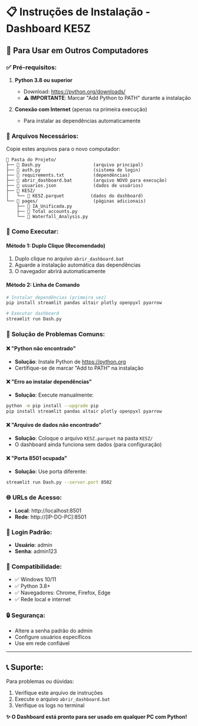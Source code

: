 # 📋 Instruções de Instalação - Dashboard KE5Z

## 🎯 Para Usar em Outros Computadores

### ✅ **Pré-requisitos:**

1. **Python 3.8 ou superior**
   - Download: https://python.org/downloads/
   - ⚠️ **IMPORTANTE**: Marcar "Add Python to PATH" durante a instalação

2. **Conexão com Internet** (apenas na primeira execução)
   - Para instalar as dependências automaticamente

### 📁 **Arquivos Necessários:**

Copie estes arquivos para o novo computador:

```
📂 Pasta do Projeto/
├── 📄 Dash.py                    (arquivo principal)
├── 📄 auth.py                    (sistema de login)
├── 📄 requirements.txt           (dependências)
├── 📄 abrir_dashboard.bat        (arquivo NOVO para execução)
├── 📄 usuarios.json              (dados de usuários)
├── 📂 KE5Z/
│   └── 📄 KE5Z.parquet          (dados do dashboard)
└── 📂 pages/                     (páginas adicionais)
    ├── 📄 IA_Unificada.py
    ├── 📄 Total accounts.py
    └── 📄 Waterfall_Analysis.py
```

### 🚀 **Como Executar:**

#### **Método 1: Duplo Clique (Recomendado)**
1. Duplo clique no arquivo `abrir_dashboard.bat`
2. Aguarde a instalação automática das dependências
3. O navegador abrirá automaticamente

#### **Método 2: Linha de Comando**
```bash
# Instalar dependências (primeira vez)
pip install streamlit pandas altair plotly openpyxl pyarrow

# Executar dashboard
streamlit run Dash.py
```

### 🔧 **Solução de Problemas Comuns:**

#### ❌ **"Python não encontrado"**
- **Solução**: Instale Python de https://python.org
- Certifique-se de marcar "Add to PATH" na instalação

#### ❌ **"Erro ao instalar dependências"**
- **Solução**: Execute manualmente:
```bash
python -m pip install --upgrade pip
pip install streamlit pandas altair plotly openpyxl pyarrow
```

#### ❌ **"Arquivo de dados não encontrado"**
- **Solução**: Coloque o arquivo `KE5Z.parquet` na pasta `KE5Z/`
- O dashboard ainda funciona sem dados (para configuração)

#### ❌ **"Porta 8501 ocupada"**
- **Solução**: Use porta diferente:
```bash
streamlit run Dash.py --server.port 8502
```

### 🌐 **URLs de Acesso:**

- **Local**: http://localhost:8501
- **Rede**: http://[IP-DO-PC]:8501

### 👤 **Login Padrão:**

- **Usuário**: admin
- **Senha**: admin123

### 📱 **Compatibilidade:**

- ✅ Windows 10/11
- ✅ Python 3.8+
- ✅ Navegadores: Chrome, Firefox, Edge
- ✅ Rede local e internet

### 🔒 **Segurança:**

- Altere a senha padrão do admin
- Configure usuários específicos
- Use em rede confiável

---

## 📞 **Suporte:**

Para problemas ou dúvidas:
1. Verifique este arquivo de instruções
2. Execute o arquivo `abrir_dashboard.bat`
3. Verifique os logs no terminal

**✨ O Dashboard está pronto para ser usado em qualquer PC com Python!**

